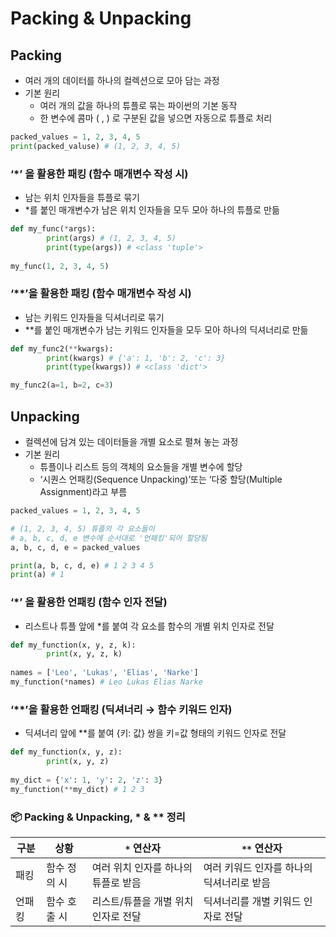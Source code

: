 # Packing & Unpacking

## Packing

- 여러 개의 데이터를 하나의 컬렉션으로 모아 담는 과정
- 기본 원리
    - 여러 개의 값을 하나의 튜플로 묶는 파이썬의 기본 동작
    - 한 변수에 콤마 ( , ) 로 구분된 값을 넣으면 자동으로 튜플로 처리

```python
packed_values = 1, 2, 3, 4, 5
print(packed_valuse) # (1, 2, 3, 4, 5)
```

### ‘*’ 을 활용한 패킹 (함수 매개변수 작성 시)

- 남는 위치 인자들을 튜플로 묶기
- *를 붙인 매개변수가 남은 위치 인자들을 모두 모아 하나의 튜플로 만듦

```python
def my_func(*args):
		print(args) # (1, 2, 3, 4, 5)
		print(type(args)) # <class 'tuple'>
		
my_func(1, 2, 3, 4, 5)
```

### ‘**’을 활용한 패킹 (함수 매개변수 작성 시)

- 남는 키워드 인자들을 딕셔너리로 묶기
- **를 붙인 매개변수가 남는 키워드 인자들을 모두 모아 하나의 딕셔너리로 만듦

```python
def my_func2(**kwargs):
		print(kwargs) # {'a': 1, 'b': 2, 'c': 3}
		print(type(kwargs)) # <class 'dict'>

my_func2(a=1, b=2, c=3)
```

## Unpacking

- 컬렉션에 담겨 있는 데이터들을 개별 요소로 펼쳐 놓는 과정
- 기본 원리
    - 튜플이나 리스트 등의 객체의 요소들을 개별 변수에 할당
    - ‘시퀀스 언패킹(Sequence Unpacking)’또는 ‘다중 할당(Multiple Assignment)라고 부름

```python
packed_values = 1, 2, 3, 4, 5

# (1, 2, 3, 4, 5) 튜플의 각 요소들이
# a, b, c, d, e 변수에 순서대로 '언패킹'되어 할당됨
a, b, c, d, e = packed_values

print(a, b, c, d, e) # 1 2 3 4 5
print(a) # 1
```

### ‘*’ 을 활용한 언패킹 (함수 인자 전달)

- 리스트나 튜플 앞에 *를 붙여 각 요소를 함수의 개별 위치 인자로 전달

```python
def my_function(x, y, z, k):
		print(x, y, z, k)
		
names = ['Leo', 'Lukas', 'Elias', 'Narke']
my_function(*names) # Leo Lukas Elias Narke
```

### ‘**’을 활용한 언패킹 (딕셔너리 → 함수 키워드 인자)

- 딕셔너리 앞에 **를 붙여 {키: 값} 쌍을 키=값 형태의 키워드 인자로 전달

```python
def my_function(x, y, z):
		print(x, y, z)
		
my_dict = {'x': 1, 'y': 2, 'z': 3}
my_function(**my_dict) # 1 2 3 
```

### 📦 Packing & Unpacking, * & ** 정리

| 구분 | 상황 | `*` 연산자 | `**` 연산자 |
| --- | --- | --- | --- |
| 패킹 | 함수 정의 시 | 여러 위치 인자를 하나의 튜플로 받음 | 여러 키워드 인자를 하나의 딕셔너리로 받음 |
| 언패킹 | 함수 호출 시 | 리스트/튜플을 개별 위치 인자로 전달 | 딕셔너리를 개별 키워드 인자로 전달 |